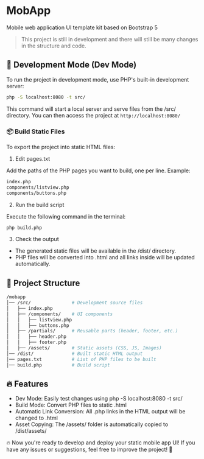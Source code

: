 # MobApp

Mobile web application UI template kit based on Bootstrap 5

> This project is still in development and there will still be many changes in the structure and code.

## 🚀 Development Mode (Dev Mode)

To run the project in development mode, use PHP's built-in development server:

```sh
php -S localhost:8080 -t src/
```

This command will start a local server and serve files from the /src/ directory.
You can then access the project at `http://localhost:8080/`

### 📦 Build Static Files
To export the project into static HTML files:

1. Edit pages.txt

Add the paths of the PHP pages you want to build, one per line.
Example:

```bash
index.php
components/listview.php
components/buttons.php
```

2. Run the build script

Execute the following command in the terminal:

```sh
php build.php
```

3. Check the output

- The generated static files will be available in the /dist/ directory.
- PHP files will be converted into .html and all links inside will be updated automatically.

## 📂 Project Structure

```bash
/mobapp
│── /src/               # Development source files
│   ├── index.php
│   ├── /components/    # UI components
│   │   ├── listview.php
│   │   ├── buttons.php
│   ├── /partials/      # Reusable parts (header, footer, etc.)
│   │   ├── header.php
│   │   ├── footer.php
│   ├── /assets/        # Static assets (CSS, JS, Images)
│── /dist/              # Built static HTML output
│── pages.txt           # List of PHP files to be built
│── build.php           # Build script
```

## 🔥 Features

- Dev Mode: Easily test changes using php -S localhost:8080 -t src/
- Build Mode: Convert PHP files to static .html
- Automatic Link Conversion: All .php links in the HTML output will be changed to .html
- Asset Copying: The /assets/ folder is automatically copied to /dist/assets/

🔥 Now you're ready to develop and deploy your static mobile app UI!
If you have any issues or suggestions, feel free to improve the project! 🚀